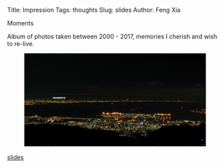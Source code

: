 Title: Impression
Tags: thoughts
Slug: slides
Author: Feng Xia


<div class="col l4 m6 s12">
  <div class="card white darken-1">
    <div class="card-content">
      <span class="card-title myhighlight">Moments</span>
      <p>
        Album of photos taken between 2000 - 2017, memories
        I cherish and wish to re-live.
      </p>
      <figure>
        <img src="/images/moments.png"
             class="responsive-img center-block"/>
      </figure>
    </div>
    <div class="card-action">
      <a href="/slides/moment/index.html">
        <i class="fa fa-link"></i>slides
      </a>
    </div>
  </div>
</div>
<!-- 2. [workload solution store](/slides/wss/index.html) -->
